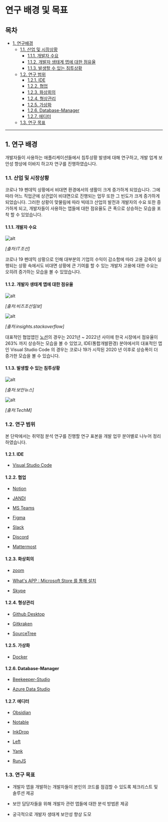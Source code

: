 # 연구 배경 및 목표

## 목차

- [1. 연구배경](#1-연구-배경)
  - [1.1. 산업 및 시장상황](#11-산업-및-시장상황)
    - [1.1.1. 개발자 수요](#111-개발자-수요)
    - [1.1.2. 개발자 생태계 앱에 대한 점유율](#112-개발자-생태계-앱에-대한-점유율)
    - [1.1.3. 발생할 수 있는 침투상황](#113-발생할-수-있는-침투상황)
  - [1.2. 연구 범위](#12-연구-범위)
    - [1.2.1. IDE](#121-IDE)
    - [1.2.2. 협업](#122-협업)
    - [1.2.3. 화상회의](#123-화상회의)
    - [1.2.4. 형상관리](#124-형상관리)
    - [1.2.5. 가상화](#125-가상화)
    - [1.2.6. Database-Manager](#126-Database-Manager)
    - [1.2.7. 에디터](#127-에디터)
  - [1.3. 연구 목표](#13-연구-목표)

---

## 1. 연구 배경

개발자들이 사용하는 애플리케이션들에서 침투상황 발생에 대해 연구하고, 개발 업계 보안성 향상에 이바지 하고자 연구를 진행하였습니다.

### 1.1. 산업 및 시장상황

코로나 19 펜데믹 상황에서 비대면 환경에서의 생활이 크게 증가하게 되었습니다. 그에 따라 어느 직업군에 상관없이 비대면으로 진행되는 업무 또한 그 빈도가 크게 증가하게 되었습니다. 그러한 상황이 맞물림에 따라 빅테크 산업의 발전과 개발자의 수요 또한 증가하게 되고, 개발자들이 사용하는 앱들에 대한 점유율도 큰 폭으로 상승하는 모습을 포착 할 수 있었습니다.

#### 1.1.1. 개발자 수요

![alt](https://i.imgur.com/a1V7olL.png)

_[출처:IT조선]_

코로나 19 펜데믹 상황으로 인해 대부분의 기업의 수익이 감소함에 따라 고용 감축이 실행되는 상황 속에서도 비대면 상황에 큰 기여를 할 수 있는 개발자 고용에 대한 수요는 오히려 증가하는 모습을 볼 수 있었습니다.

#### 1.1.2. 개발자 생태계 앱에 대한 점유율

![alt](https://i.imgur.com/Vbtok2V.png)

_[출처:비즈조선일보]_

![alt](https://i.imgur.com/eC44dNn.png)

_[출처:insights.stackoverflow]_

대표적인 협업앱인 [노션](http://notion.es)의 경우는 2021년 ~ 2022년 사이에 한국 시장에서 점유율이 263% 까지 상승하는 모습을 볼 수 있었고, IDE(통합개발환경) 분야에서의 대표적인 앱인 Visual Studio Code 의 경우는 코로나 19가 시작된 2020 년 이후로 상승폭이 더 증가한 모습을 볼 수 있습니다.

#### 1.1.3. 발생할 수 있는 침투상황

![alt](https://i.imgur.com/nr8qfRi.png)

_[출처:보안뉴스]_

![alt](https://i.imgur.com/b3I0oWR.png)

_[출처:TechM]_

### 1.2. 연구 범위

본 단락에서는 취약점 분석 연구를 진행할 연구 표본을 개발 업무 분야별로 나누어 정리하였습니다.

#### 1.2.1. IDE

- [Visual Studio Code](https://code.visualstudio.com/)

#### 1.2.2. 협업

- [Notion](http://notion.es)

- [JANDI](https://www.jandi.com/landing/kr/downloadhttps://www.microsoft.com/en-us/microsoft-teams/group-chat-software)

- [MS Teams](https://www.microsoft.com/en-us/microsoft-teams/group-chat-software)

- [Figma](https://www.figma.com/)

- [Slack](https://slack.com/intl/ko-kr/)

- [Discord](https://discord.com/)

- [Mattermost](https://mattermost.com/)

#### 1.2.3. 화상회의

- [zoom](https://zoom.us/)

- [What's APP : Microsoft Store 를 통해 설치](#)

- [Skype](https://skype.daesung.com/main.asp)

#### 1.2.4. 형상관리

- [Github Desktop](https://circleci.com/github-and-circleci/?utm_source=google&utm_medium=sem&utm_campaign=sem-google-dg--japac-en-githubDesktop-maxConv-auth-nb&utm_term=g_e-github%20desktop_c__rsa2_20220322&utm_content=sem-google-dg--japac-en-githubDesktop-maxConv-auth-nb_keyword-text_rsa-githubDesktop_mixed-&gclid=CjwKCAiA-dCcBhBQEiwAeWidtUxGWEGBPLKFirkF7rGNcDq2riibzEAvVXEGX11iRf5BZOAn0TnDXxoC6HgQAvD_BwE)

- [Gitkraken](https://www.gitkraken.com/)

- [SourceTree](https://www.sourcetreeapp.com/)

#### 1.2.5. 가상화

- [Docker](https://www.docker.com/products/docker-desktop/)

#### 1.2.6. Database-Manager

- [Beekeeper-Studio](https://www.beekeeperstudio.io/)

- [Azure Data Studio](https://www.datadoghq.com/dg/monitor/azure-benefits/?utm_source=advertisement&utm_medium=search&utm_campaign=dg-google-infra-apac-azure-broad&utm_keyword=azure&utm_matchtype=p&utm_campaignid=18130030043&utm_adgroupid=142915819840&gclid=CjwKCAiA-dCcBhBQEiwAeWidtWob5PElnLPuGlhbxMgJ-YVD5tod7Osz1bHPNlbFpsU5jFLYZrnetRoCpR8QAvD_BwE)

#### 1.2.7. 에디터

- [Obsidian](https://obsidian.md/)

- [Notable](https://notable.app/)

- [InkDrop](https://www.inkdrop.app/)

- [Left](https://hundredrabbits.itch.io/left)

- [Yank](https://github.com/purocean/yn)

- [RunJS](https://runjs.app/)

### 1.3. 연구 목표

- 개발자 앱을 개발하는 개발자들이 본인의 코드를 점검할 수 있도록 체크리스트 및 솔루션 제공

- 보안 담당자들을 위해 개발자 관련 앱들에 대한 분석 방법론 제공

- 궁극적으로 개발자 생태계 보안성 향상 도모
